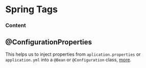 # Spring Tags

### Content

## @ConfigurationProperties
This helps us to inject properties from `aplication.properties` or `application.yml` into a `@Bean` or `@Configuration` class, [more](https://docs.spring.io/spring-boot/docs/3.0.2/api/org/springframework/boot/context/properties/ConfigurationProperties.html).
